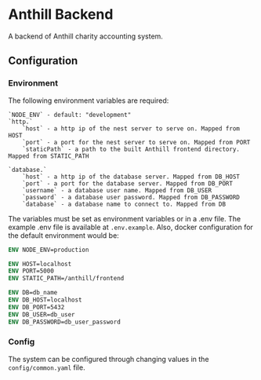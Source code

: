 # Anthill Backend

A backend of Anthill charity accounting system.

## Configuration

### Environment

The following environment variables are required:

```
`NODE_ENV` - default: "development"
`http.`
    `host` - a http ip of the nest server to serve on. Mapped from HOST
    `port` - a port for the nest server to serve on. Mapped from PORT
    `staticPath` - a path to the built Anthill frontend directory. Mapped from STATIC_PATH
    
`database.`
    `host` - a http ip of the database server. Mapped from DB_HOST
    `port` - a port for the database server. Mapped from DB_PORT
    `username` - a database user name. Mapped from DB_USER
    `password` - a database user password. Mapped from DB_PASSWORD
    `database` - a database name to connect to. Mapped from DB
```

The variables must be set as environment variables or in a .env file.
The example .env file is available at `.env.example`.
Also, docker configuration for the default environment would be:

```dockerfile
ENV NODE_ENV=production

ENV HOST=localhost
ENV PORT=5000
ENV STATIC_PATH=/anthill/frontend

ENV DB=db_name
ENV DB_HOST=localhost
ENV DB_PORT=5432
ENV DB_USER=db_user
ENV DB_PASSWORD=db_user_password
```

### Config

The system can be configured through changing values in the `config/common.yaml` file.
